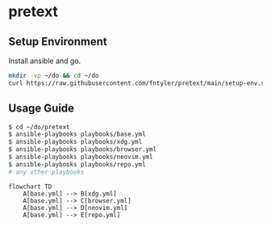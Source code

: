 # pretext

## Setup Environment

Install ansible and go.

```sh
mkdir -vp ~/do && cd ~/do
curl https://raw.githubusercontent.com/fntyler/pretext/main/setup-env.sh | sh
```

## Usage Guide

```sh
$ cd ~/do/pretext
$ ansible-playbooks playbooks/base.yml
$ ansible-playbooks playbooks/xdg.yml
$ ansible-playbooks playbooks/browser.yml
$ ansible-playbooks playbooks/neovim.yml
$ ansible-playbooks playbooks/repo.yml
# any other playbooks
```

```mermaid
flowchart TD
    A[base.yml] --> B[xdg.yml]
    A[base.yml] --> C[browser.yml]
    A[base.yml] --> D[neovim.yml]
    A[base.yml] --> E[repo.yml]
```
